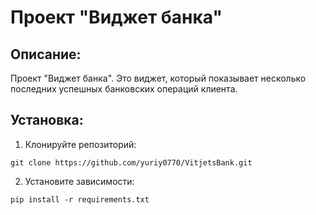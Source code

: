 
# Проект "Виджет банка"

## Описание:

Проект "Виджет банка". Это виджет, который показывает несколько последних успешных банковских операций клиента.

## Установка:

1. Клонируйте репозиторий:
```
git clone https://github.com/yuriy0770/VitjetsBank.git
```

2. Установите зависимости:
```
pip install -r requirements.txt
```






